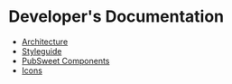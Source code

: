 # Developer's Documentation

- [Architecture](architecture.md)
- [Styleguide](styleguide.md)
- [PubSweet Components](pubsweet.md)
- [Icons](icons.md)
